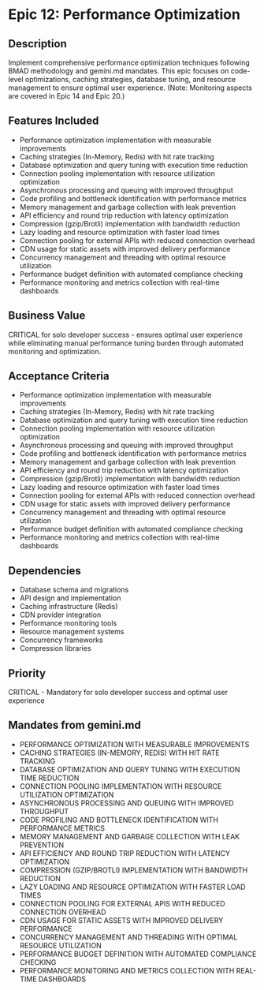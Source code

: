 # Epic 12: Performance Optimization

## Description
Implement comprehensive performance optimization techniques following BMAD methodology and gemini.md mandates. This epic focuses on code-level optimizations, caching strategies, database tuning, and resource management to ensure optimal user experience. (Note: Monitoring aspects are covered in Epic 14 and Epic 20.)

## Features Included
- Performance optimization implementation with measurable improvements
- Caching strategies (In-Memory, Redis) with hit rate tracking
- Database optimization and query tuning with execution time reduction
- Connection pooling implementation with resource utilization optimization
- Asynchronous processing and queuing with improved throughput
- Code profiling and bottleneck identification with performance metrics
- Memory management and garbage collection with leak prevention
- API efficiency and round trip reduction with latency optimization
- Compression (gzip/Brotli) implementation with bandwidth reduction
- Lazy loading and resource optimization with faster load times
- Connection pooling for external APIs with reduced connection overhead
- CDN usage for static assets with improved delivery performance
- Concurrency management and threading with optimal resource utilization
- Performance budget definition with automated compliance checking
- Performance monitoring and metrics collection with real-time dashboards

## Business Value
CRITICAL for solo developer success - ensures optimal user experience while eliminating manual performance tuning burden through automated monitoring and optimization.

## Acceptance Criteria
- Performance optimization implementation with measurable improvements
- Caching strategies (In-Memory, Redis) with hit rate tracking
- Database optimization and query tuning with execution time reduction
- Connection pooling implementation with resource utilization optimization
- Asynchronous processing and queuing with improved throughput
- Code profiling and bottleneck identification with performance metrics
- Memory management and garbage collection with leak prevention
- API efficiency and round trip reduction with latency optimization
- Compression (gzip/Brotli) implementation with bandwidth reduction
- Lazy loading and resource optimization with faster load times
- Connection pooling for external APIs with reduced connection overhead
- CDN usage for static assets with improved delivery performance
- Concurrency management and threading with optimal resource utilization
- Performance budget definition with automated compliance checking
- Performance monitoring and metrics collection with real-time dashboards

## Dependencies
- Database schema and migrations
- API design and implementation
- Caching infrastructure (Redis)
- CDN provider integration
- Performance monitoring tools
- Resource management systems
- Concurrency frameworks
- Compression libraries

## Priority
CRITICAL - Mandatory for solo developer success and optimal user experience

## Mandates from gemini.md
- PERFORMANCE OPTIMIZATION WITH MEASURABLE IMPROVEMENTS
- CACHING STRATEGIES (IN-MEMORY, REDIS) WITH HIT RATE TRACKING
- DATABASE OPTIMIZATION AND QUERY TUNING WITH EXECUTION TIME REDUCTION
- CONNECTION POOLING IMPLEMENTATION WITH RESOURCE UTILIZATION OPTIMIZATION
- ASYNCHRONOUS PROCESSING AND QUEUING WITH IMPROVED THROUGHPUT
- CODE PROFILING AND BOTTLENECK IDENTIFICATION WITH PERFORMANCE METRICS
- MEMORY MANAGEMENT AND GARBAGE COLLECTION WITH LEAK PREVENTION
- API EFFICIENCY AND ROUND TRIP REDUCTION WITH LATENCY OPTIMIZATION
- COMPRESSION (GZIP/BROTLI) IMPLEMENTATION WITH BANDWIDTH REDUCTION
- LAZY LOADING AND RESOURCE OPTIMIZATION WITH FASTER LOAD TIMES
- CONNECTION POOLING FOR EXTERNAL APIS WITH REDUCED CONNECTION OVERHEAD
- CDN USAGE FOR STATIC ASSETS WITH IMPROVED DELIVERY PERFORMANCE
- CONCURRENCY MANAGEMENT AND THREADING WITH OPTIMAL RESOURCE UTILIZATION
- PERFORMANCE BUDGET DEFINITION WITH AUTOMATED COMPLIANCE CHECKING
- PERFORMANCE MONITORING AND METRICS COLLECTION WITH REAL-TIME DASHBOARDS